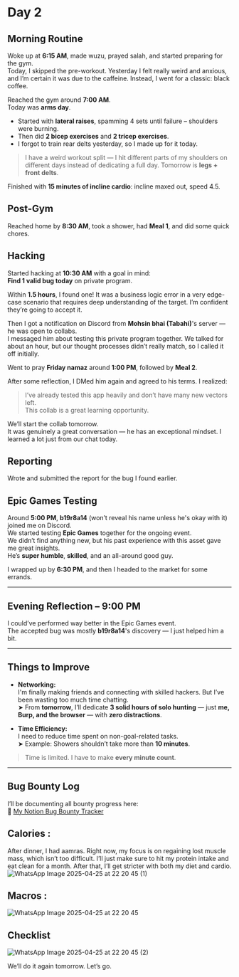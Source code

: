 # Day 2

## Morning Routine
Woke up at **6:15 AM**, made wuzu, prayed salah, and started preparing for the gym.  
Today, I skipped the pre-workout. Yesterday I felt really weird and anxious, and I’m certain it was due to the caffeine. Instead, I went for a classic: black coffee.

Reached the gym around **7:00 AM**.  
Today was **arms day**.

- Started with **lateral raises**, spamming 4 sets until failure – shoulders were burning.
- Then did **2 bicep exercises** and **2 tricep exercises**.
- I forgot to train rear delts yesterday, so I made up for it today.

> I have a weird workout split — I hit different parts of my shoulders on different days instead of dedicating a full day. Tomorrow is **legs + front delts**.

Finished with **15 minutes of incline cardio**: incline maxed out, speed 4.5.  

## Post-Gym
Reached home by **8:30 AM**, took a shower, had **Meal 1**, and did some quick chores.

## Hacking
Started hacking at **10:30 AM** with a goal in mind:  
**Find 1 valid bug today** on private program.

Within **1.5 hours**, I found one! It was a business logic error in a very edge-case scenario that requires deep understanding of the target. I’m confident they’re going to accept it.

Then I got a notification on Discord from **Mohsin bhai (Tabahi)**'s server — he was open to collabs.  
I messaged him about testing this private program together. We talked for about an hour, but our thought processes didn’t really match, so I called it off initially.

Went to pray **Friday namaz** around **1:00 PM**, followed by **Meal 2**.

After some reflection, I DMed him again and agreed to his terms. I realized:
> I’ve already tested this app heavily and don’t have many new vectors left.  
> This collab is a great learning opportunity. 

We’ll start the collab tomorrow.  
It was genuinely a great conversation — he has an exceptional mindset. I learned a lot just from our chat today.

## Reporting
Wrote and submitted the report for the bug I found earlier.

## Epic Games Testing
Around **5:00 PM**, **b19r8a14** (won’t reveal his name unless he's okay with it) joined me on Discord.  
We started testing **Epic Games** together for the ongoing event.  
We didn’t find anything new, but his past experience with this asset gave me great insights.  
He’s **super humble**, **skilled**, and an all-around good guy.

I wrapped up by **6:30 PM**, and then I headed to the market for some errands.

---

## Evening Reflection – 9:00 PM

I could’ve performed way better in the Epic Games event.  
The accepted bug was mostly **b19r8a14**'s discovery — I just helped him a bit.

---

## Things to Improve

- **Networking:**  
  I'm finally making friends and connecting with skilled hackers. But I’ve been wasting too much time chatting.  
  ➤ From **tomorrow**, I’ll dedicate **3 solid hours of solo hunting** — just **me, Burp, and the browser** — with **zero distractions**.

- **Time Efficiency:**  
  I need to reduce time spent on non-goal-related tasks.  
  ➤ Example: Showers shouldn’t take more than **10 minutes**.

> Time is limited. I have to make **every minute count**.

---

## Bug Bounty Log

I’ll be documenting all bounty progress here:  
🔗 [My Notion Bug Bounty Tracker](https://one33se7en.notion.site/1e05e2504a4f80ae881cc5d09ef8ac4e?v=1e05e2504a4f80b99874000cf89601aa)

## Calories :
After dinner, I had aamras. Right now, my focus is on regaining lost muscle mass, which isn’t too difficult. I’ll just make sure to hit my protein intake and eat clean for a month. After that, I’ll get stricter with both my diet and cardio.
![WhatsApp Image 2025-04-25 at 22 20 45 (1)](https://github.com/user-attachments/assets/a8fba99e-323c-4f24-af89-80d2b30d2561)

## Macros :
![WhatsApp Image 2025-04-25 at 22 20 45](https://github.com/user-attachments/assets/abb2f37c-7b23-4d6d-a039-0452da9c2e10)

## Checklist
![WhatsApp Image 2025-04-25 at 22 20 45 (2)](https://github.com/user-attachments/assets/273de008-89ff-4b5e-9ba8-3d0ba044bc0b)

We’ll do it again tomorrow. Let’s go.
